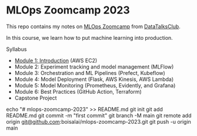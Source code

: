 # MLOps Zoomcamp 2023

This repo contains my notes on [MLOps Zoomcamp](https://github.com/DataTalksClub/mlops-zoomcamp)
from [DataTalksClub](https://datatalks.club/).

In this course, we learn how to put machine learning into production.

Syllabus

* [Module 1: Introduction](module1.md) (AWS EC2)
* Module 2: Experiment tracking and model management (MLFlow)
* Module 3: Orchestration and ML Pipelines (Prefect, Kubeflow)
* Module 4: Model Deployment (Flask, AWS Kinesis, AWS Lambda)
* Module 5: Model Monitoring (Prometheus, Evidently, and Grafana)
* Module 6: Best Practices (GitHub Action, Terraform)
* Capstone Project

echo "# mlops-zoomcamp-2023" >> README.md
git init
git add README.md
git commit -m "first commit"
git branch -M main
git remote add origin git@github.com:boisalai/mlops-zoomcamp-2023.git
git push -u origin main
